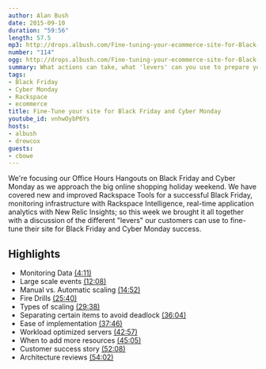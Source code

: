 ```yaml
---
author: Alan Bush
date: 2015-09-10
duration: "59:56"
length: 57.5
mp3: http://drops.albush.com/Fine-tuning-your-ecommerce-site-for-Black-Friday-success.mp3
number: "114"
ogg: http://drops.albush.com/Fine-tuning-your-ecommerce-site-for-Black-Friday-success.ogg
summary: What actions can take, what 'levers' can you use to prepare your ecommerce site for Black Friday and Cyber Monday success? We'll discuss that and more on this week's podcast.
tags:
- Black Friday
- Cyber Monday
- Rackspace
- ecommerce
title: Fine-Tune your site for Black Friday and Cyber Monday
youtube_id: vnhwOybP6Ys
hosts:
- albush
- drewcox
guests:
- cbowe
---
```


We're focusing our Office Hours Hangouts on Black Friday and Cyber Monday as we approach the big online shopping holiday weekend. We have covered new and improved Rackspace Tools for a successful Black Friday, monitoring infrastructure with Rackspace Intelligence, real-time application analytics with New Relic Insights; so this week we brought it all together with a discussion of the different "levers" our customers can use to fine-tune their site for Black Friday and Cyber Monday success.

<!--more-->

## Highlights

* Monitoring Data [(4:11)](https://youtu.be/vnhwOybP6Ys?t=4m11s)
* Large scale events [(12:08)](https://youtu.be/vnhwOybP6Ys?t=12m08s)
* Manual vs. Automatic scaling [(14:52)](https://youtu.be/vnhwOybP6Ys?t=14m52s)
* Fire Drills [(25:40)](https://youtu.be/vnhwOybP6Ys?t=25m40s)
* Types of scaling [(29:38)](https://youtu.be/vnhwOybP6Ys?t=29m38s)
* Separating certain items to avoid deadlock [(36:04)](https://youtu.be/vnhwOybP6Ys?t=36m04s)
* Ease of implementation [(37:46)](https://youtu.be/vnhwOybP6Ys?t=37m46s)
* Workload optimized servers [(42:57)](https://youtu.be/vnhwOybP6Ys?t=42m57s)
* When to add more resources [(45:05)](https://youtu.be/vnhwOybP6Ys?t=45m05s)
* Customer success story [(52:08)](https://youtu.be/vnhwOybP6Ys?t=52m08s)
* Architecture reviews [(54:02)](https://youtu.be/vnhwOybP6Ys?t=54m02s)

